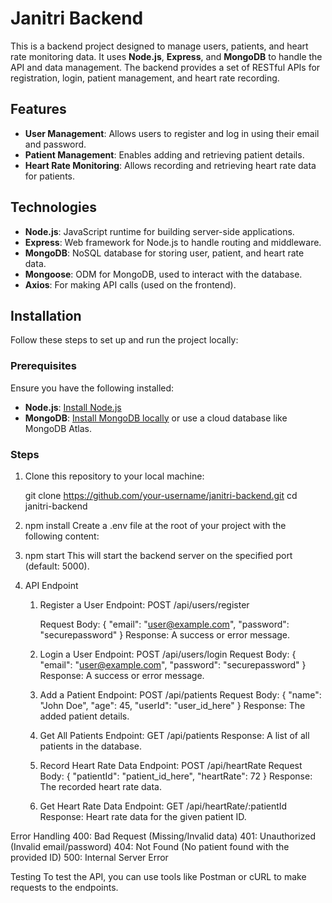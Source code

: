 # Janitri Backend

This is a backend project designed to manage users, patients, and heart rate monitoring data. It uses **Node.js**, **Express**, and **MongoDB** to handle the API and data management. The backend provides a set of RESTful APIs for registration, login, patient management, and heart rate recording.

## Features

- **User Management**: Allows users to register and log in using their email and password.
- **Patient Management**: Enables adding and retrieving patient details.
- **Heart Rate Monitoring**: Allows recording and retrieving heart rate data for patients.

## Technologies

- **Node.js**: JavaScript runtime for building server-side applications.
- **Express**: Web framework for Node.js to handle routing and middleware.
- **MongoDB**: NoSQL database for storing user, patient, and heart rate data.
- **Mongoose**: ODM for MongoDB, used to interact with the database.
- **Axios**: For making API calls (used on the frontend).

## Installation

Follow these steps to set up and run the project locally:

### Prerequisites

Ensure you have the following installed:

- **Node.js**: [Install Node.js](https://nodejs.org/)
- **MongoDB**: [Install MongoDB locally](https://www.mongodb.com/try/download/community) or use a cloud database like MongoDB Atlas.

### Steps

1. Clone this repository to your local machine:

   git clone https://github.com/your-username/janitri-backend.git
   cd janitri-backend

2. npm install
   Create a .env file at the root of your project with the following content:

3. npm start
   This will start the backend server on the specified port (default: 5000).

4. API Endpoint
   1. Register a User
      Endpoint: POST /api/users/register

         Request Body:
       {
       "email": "user@example.com",
       "password": "securepassword"
        }
       Response: A success or error message.

   2. Login a User
       Endpoint: POST /api/users/login
        Request Body:
         {
         "email": "user@example.com",
        "password": "securepassword"
        }
       Response: A success or error message.

 
   3. Add a Patient
       Endpoint: POST /api/patients
       Request Body:
         {
         "name": "John Doe",
         "age": 45,
         "userId": "user_id_here"
        }
       Response: The added patient details.

    4. Get All Patients
      Endpoint: GET /api/patients
      Response: A list of all patients in the database.

    5. Record Heart Rate Data
       Endpoint: POST /api/heartRate
       Request Body:
       {
        "patientId": "patient_id_here",
         "heartRate": 72
       }
       Response: The recorded heart rate data.

   6. Get Heart Rate Data
      Endpoint: GET /api/heartRate/:patientId
      Response: Heart rate data for the given patient ID.

Error Handling
400: Bad Request (Missing/Invalid data)
401: Unauthorized (Invalid email/password)
404: Not Found (No patient found with the provided ID)
500: Internal Server Error
   
Testing
To test the API, you can use tools like Postman or cURL to make requests to the endpoints.

